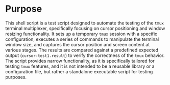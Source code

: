 # Purpose
This shell script is a test script designed to automate the testing of the `tmux` terminal multiplexer, specifically focusing on cursor positioning and window resizing functionality. It sets up a temporary `tmux` session with a specific configuration, executes a series of commands to manipulate the terminal window size, and captures the cursor position and screen content at various stages. The results are compared against a predefined expected output (`cursor-test1.result`) to verify the correctness of the `tmux` behavior. The script provides narrow functionality, as it is specifically tailored for testing `tmux` features, and it is not intended to be a reusable library or a configuration file, but rather a standalone executable script for testing purposes.

